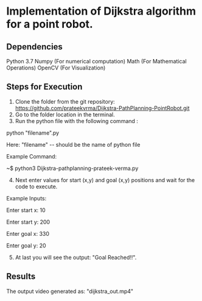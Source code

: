 # Implementation of Dijkstra algorithm for a point robot. 

## Dependencies
Python 3.7
Numpy      (For numerical computation)
Math       (For Mathematical Operations)
OpenCV     (For Visualization)

## Steps for Execution
1. Clone the folder from the git repository: https://github.com/prateekvrma/Dijkstra-PathPlanning-PointRobot.git
2. Go to the folder location in the terminal.
3. Run the python file with the following command :

 python "filename".py 

 Here: "filename" -- should be the name of python file

Example Command:

~$ python3 Dijkstra-pathplanning-prateek-verma.py

4. Next enter values for start (x,y) and goal (x,y) positions and wait for the code to execute.

Example Inputs:

Enter start x: 10

Enter start y: 200

Enter goal x: 330

Enter goal y: 20


5. At last you will see the output: "Goal Reached!!".


## Results
The output video generated as: "dijkstra_out.mp4"
